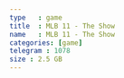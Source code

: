 ```yaml
---
type   : game
title  : MLB 11 - The Show
name   : MLB 11 - The Show
categories: [game]
telegram : 1078
size : 2.5 GB
---
```



